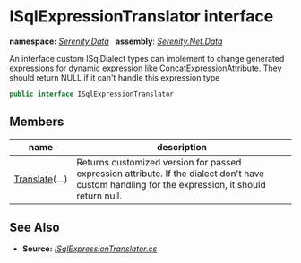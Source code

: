 # ISqlExpressionTranslator interface
**namespace:** *[Serenity.Data](../README.md#serenity.data-namespace)*   **assembly**: *[Serenity.Net.Data](../README.md)*

An interface custom ISqlDialect types can implement to change generated expressions for dynamic expression like ConcatExpressionAttribute. They should return NULL if it can't handle this expression type

```csharp
public interface ISqlExpressionTranslator
```

## Members

| name | description |
| --- | --- |
| [Translate](ISqlExpressionTranslator/Translate.md)(…) | Returns customized version for passed expression attribute. If the dialect don't have custom handling for the expression, it should return null. |

## See Also

* **Source:** *[ISqlExpressionTranslator.cs](https://github.com/serenity-is/Serenity/blob/master/src/Serenity.Net.Data/Dialects/ISqlExpressionTranslator.cs)*